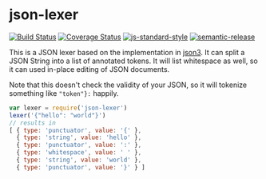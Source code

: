 # json-lexer

[![Build Status](https://travis-ci.org/finnp/json-lexer.svg?branch=master)](https://travis-ci.org/finnp/json-lexer)
[![Coverage Status](https://coveralls.io/repos/finnp/json-lexer/badge.svg?branch=master&service=github)](https://coveralls.io/github/finnp/json-lexer?branch=master)
[![js-standard-style](https://img.shields.io/badge/code%20style-standard-brightgreen.svg?style=flat)](https://github.com/feross/standard)
[![semantic-release](https://img.shields.io/badge/%20%20%F0%9F%93%A6%F0%9F%9A%80-semantic--release-e10079.svg)](https://github.com/semantic-release/semantic-release)

This is a JSON lexer based on the implementation in [json3](https://github.com/bestiejs/json3).
It can split a JSON String into a list of annotated tokens. It will list whitespace
as well, so it can used in-place editing of JSON documents.

Note that this doesn't check the validity of your JSON, so it will tokenize something
like `"token"}:` happily.

```js
var lexer = require('json-lexer')
lexer('{"hello": "world"}')
// results in
[ { type: 'punctuator', value: '{' },
  { type: 'string', value: 'hello' },
  { type: 'punctuator', value: ':' },
  { type: 'whitespace', value: ' ' },
  { type: 'string', value: 'world' },
  { type: 'punctuator', value: '}' } ]
```
